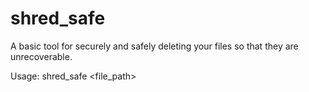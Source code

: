 # shred_safe
A basic tool for securely and safely deleting your files so that they are unrecoverable.

Usage: shred_safe <file_path>
